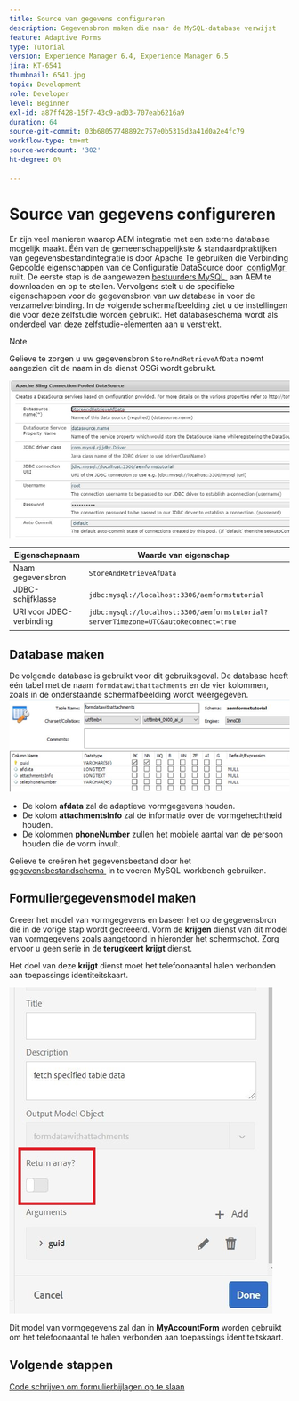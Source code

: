 ```yaml
---
title: Source van gegevens configureren
description: Gegevensbron maken die naar de MySQL-database verwijst
feature: Adaptive Forms
type: Tutorial
version: Experience Manager 6.4, Experience Manager 6.5
jira: KT-6541
thumbnail: 6541.jpg
topic: Development
role: Developer
level: Beginner
exl-id: a87ff428-15f7-43c9-ad03-707eab6216a9
duration: 64
source-git-commit: 03b68057748892c757e0b5315d3a41d0a2e4fc79
workflow-type: tm+mt
source-wordcount: '302'
ht-degree: 0%

---
```


# Source van gegevens configureren

Er zijn veel manieren waarop AEM integratie met een externe database mogelijk maakt. Één van de gemeenschappelijkste &amp; standaardpraktijken van gegevensbestandintegratie is door Apache Te gebruiken die Verbinding Gepoolde eigenschappen van de Configuratie DataSource door [&#x200B; configMgr &#x200B;](http://localhost:4502/system/console/configMgr) ruilt.
De eerste stap is de aangewezen [&#x200B; bestuurders MySQL &#x200B;](https://mvnrepository.com/artifact/mysql/mysql-connector-java) aan AEM te downloaden en op te stellen.
Vervolgens stelt u de specifieke eigenschappen voor de gegevensbron van uw database in voor de verzamelverbinding. In de volgende schermafbeelding ziet u de instellingen die voor deze zelfstudie worden gebruikt. Het databaseschema wordt als onderdeel van deze zelfstudie-elementen aan u verstrekt.

>[!NOTE]
>Gelieve te zorgen u uw gegevensbron `StoreAndRetrieveAfData` noemt aangezien dit de naam in de dienst OSGi wordt gebruikt.


![&#x200B; gegeven-bron &#x200B;](assets/data-source.JPG)

| Eigenschapnaam | Waarde van eigenschap |   |
|---------------------|------------------------------------------------------------------------------------|---|
| Naam gegevensbron | `StoreAndRetrieveAfData` |   |
| JDBC-schijfklasse | `jdbc:mysql://localhost:3306/aemformstutorial` |   |
| URI voor JDBC-verbinding | `jdbc:mysql://localhost:3306/aemformstutorial?serverTimezone=UTC&autoReconnect=true` |   |
|                     |                                                                                    |   |


## Database maken


De volgende database is gebruikt voor dit gebruiksgeval. De database heeft één tabel met de naam `formdatawithattachments` en de vier kolommen, zoals in de onderstaande schermafbeelding wordt weergegeven.
![&#x200B; gegeven-basis &#x200B;](assets/table-schema.JPG)

* De kolom **afdata** zal de adaptieve vormgegevens houden.
* De kolom **attachmentsInfo** zal de informatie over de vormgehechtheid houden.
* De kolommen **phoneNumber** zullen het mobiele aantal van de persoon houden die de vorm invult.

Gelieve te creëren het gegevensbestand door het [&#x200B; gegevensbestandschema &#x200B;](assets/data-base-schema.sql) in te voeren
MySQL-workbench gebruiken.

## Formuliergegevensmodel maken

Creeer het model van vormgegevens en baseer het op de gegevensbron die in de vorige stap wordt gecreeerd.
Vorm de **krijgen** dienst van dit model van vormgegevens zoals aangetoond in hieronder het schermschot.
Zorg ervoor u geen serie in de **terugkeert krijgt** dienst.

Het doel van deze **krijgt** dienst moet het telefoonaantal halen verbonden aan toepassings identiteitskaart.

![&#x200B; get-service &#x200B;](assets/get-service.JPG)

Dit model van vormgegevens zal dan in **MyAccountForm** worden gebruikt om het telefoonaantal te halen verbonden aan toepassings identiteitskaart.

## Volgende stappen

[Code schrijven om formulierbijlagen op te slaan](./store-form-attachments.md)
